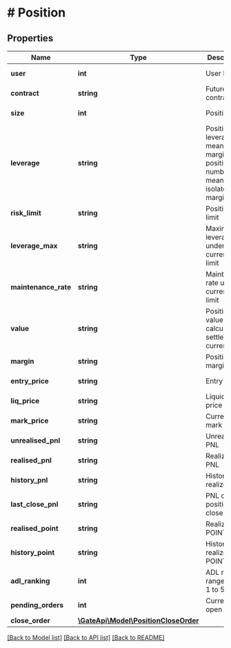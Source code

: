 # # Position

## Properties

Name | Type | Description | Notes
------------ | ------------- | ------------- | -------------
**user** | **int** | User ID | [optional] [readonly] 
**contract** | **string** | Futures contract | [optional] [readonly] 
**size** | **int** | Position size | [optional] [readonly] 
**leverage** | **string** | Position leverage. 0 means cross margin; positive number means isolated margin | [optional] 
**risk_limit** | **string** | Position risk limit | [optional] 
**leverage_max** | **string** | Maximum leverage under current risk limit | [optional] [readonly] 
**maintenance_rate** | **string** | Maintenance rate under current risk limit | [optional] [readonly] 
**value** | **string** | Position value calculated in settlement currency | [optional] [readonly] 
**margin** | **string** | Position margin | [optional] 
**entry_price** | **string** | Entry price | [optional] [readonly] 
**liq_price** | **string** | Liquidation price | [optional] [readonly] 
**mark_price** | **string** | Current mark price | [optional] [readonly] 
**unrealised_pnl** | **string** | Unrealized PNL | [optional] [readonly] 
**realised_pnl** | **string** | Realized PNL | [optional] [readonly] 
**history_pnl** | **string** | History realized PNL | [optional] [readonly] 
**last_close_pnl** | **string** | PNL of last position close | [optional] [readonly] 
**realised_point** | **string** | Realized POINT PNL | [optional] [readonly] 
**history_point** | **string** | History realized POINT PNL | [optional] [readonly] 
**adl_ranking** | **int** | ADL ranking, range from 1 to 5 | [optional] [readonly] 
**pending_orders** | **int** | Current open orders | [optional] [readonly] 
**close_order** | [**\GateApi\Model\PositionCloseOrder**](PositionCloseOrder.md) |  | [optional] 

[[Back to Model list]](../../README.md#documentation-for-models) [[Back to API list]](../../README.md#documentation-for-api-endpoints) [[Back to README]](../../README.md)
